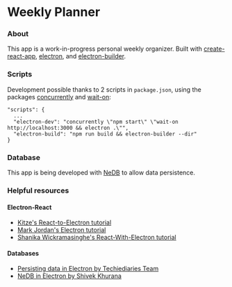 # Weekly Planner

### About
This app is a work-in-progress personal weekly organizer.
Built with [create-react-app](https://create-react-app.dev/), [electron](https://www.electronjs.org/), and [electron-builder](https://www.electron.build/).

### Scripts
Development possible thanks to 2 scripts in `package.json`, using the packages [concurrently](https://www.npmjs.com/package/concurrently) and [wait-on](https://www.npmjs.com/package/wait-on):
```
"scripts": {
  ...
  "electron-dev": "concurrently \"npm start\" \"wait-on http://localhost:3000 && electron .\"",
  "electron-build": "npm run build && electron-builder --dir"
}
```

### Database
This app is being developed with [NeDB](https://github.com/louischatriot/nedb) to allow data persistence.

### Helpful resources
#### Electron-React
- [Kitze's React-to-Electron tutorial](https://medium.com/@kitze/%EF%B8%8F-from-react-to-an-electron-app-ready-for-production-a0468ecb1da3)
- [Mark Jordan's Electron tutorial](https://medium.com/ingeniouslysimple/building-an-electron-app-from-scratch-part-1-a1d9012c146a)
- [Shanika Wickramasinghe's React-With-Electron tutorial](https://blog.bitsrc.io/building-an-electron-app-with-electron-react-boilerplate-c7ef8d010a91)
#### Databases
- [Persisting data in Electron by Techiediaries Team](https://www.techiediaries.com/electron-data-persistence/)
- [NeDB in Electron by Shivek Khurana](https://medium.com/@shivekkhurana/persist-data-in-electron-apps-using-nedb-5fa35500149a)